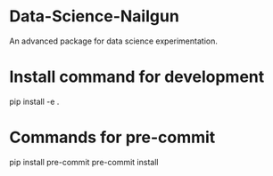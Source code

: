 # Data-Science-Nailgun
An advanced package for data science experimentation.

# Install command for development

pip install -e .  

# Commands for pre-commit

pip install pre-commit
pre-commit install
